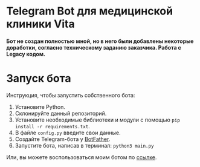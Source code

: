 # Telegram Bot для медицинской клиники Vita
#### Бот не создан полностью мной, но в него были добавлены некоторые доработки, согласно техническому заданию заказчика. Работа с Legacy кодом.

# Запуск бота
Инструкция, чтобы запустить собственного бота:
   1. Установите Python.
   2. Склонируйте данный репозиторий.
   3. Установите необходимые библиотеки и модули с помощью ```pip install -r requirements.txt```.
   4. В файле ```config.py``` введите свои данные.
   5. Создайте Telegram-бота у [BotFather](https://t.me/deepface_testing_bot).
   6. Запустите бота, написав в терминал: ```python3 main.py```

Или, вы можете воспользоваться моим ботом по [ссылке](https://t.me/VITA_DENT_2024_bot).
